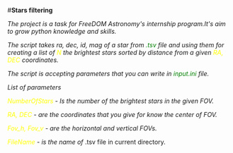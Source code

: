 #**Stars filtering**

_The project is a task for FreeDOM Astronomy's internship program.It's aim to grow python knowledge and skills._

_The script takes ra, dec, id, mag of a star from <span style="color: green"> .tsv </span> file and using
them for creating a list of <span style="color: yellow"> N </span> the brightest stars sorted by distance from a given <span style="color: yellow"> RA, DEC </span> 
coordinates._ 

_The script is accepting parameters that you can write in <span style="color: green"> input.ini </span> file._

_List of parameters_

_<span style="color: yellow"> NumberOfStars </span> - Is the number of the brightest stars in the given FOV._

_<span style="color: yellow"> RA, DEC </span> - are the coordinates that you give for know the center of FOV._

_<span style="color: yellow"> Fov_h, Fov_v </span> - are the horizontal and vertical FOVs._

_<span style="color: yellow"> FileName </span> - is the name of <span style="color: green">_ .tsv </span> file in current directory.








